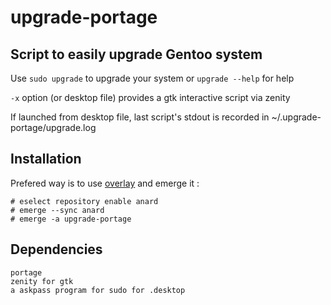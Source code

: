 # upgrade-portage
## Script to easily upgrade Gentoo system

Use `sudo upgrade` to upgrade your system or `upgrade --help` for help

`-x` option (or desktop file) provides a gtk interactive script via zenity

If launched from desktop file, last script's stdout is recorded in ~/.upgrade-portage/upgrade.log

## Installation
Prefered way is to use [overlay](https://github.com/Anard/anard-overlay) and emerge it :
```
# eselect repository enable anard
# emerge --sync anard
# emerge -a upgrade-portage
```

## Dependencies
```
portage
zenity for gtk
a askpass program for sudo for .desktop
```
